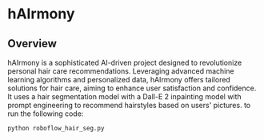 # hAIrmony

## Overview

hAIrmony is a sophisticated AI-driven project designed to revolutionize personal hair care recommendations. Leveraging advanced machine learning algorithms and personalized data, hAIrmony offers tailored solutions for hair care, aiming to enhance user satisfaction and confidence. It uses a hair segmentation model  with a Dall-E 2 inpainting model with prompt engineering to recommend hairstyles based on users' pictures.
to run the following code: 

```python
python roboflow_hair_seg.py
```

